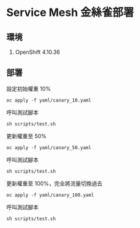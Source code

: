 # Service Mesh 金絲雀部署

## 環境
1. OpenShift 4.10.36

## 部署

設定初始權重 10%
```
oc apply -f yaml/canary_10.yaml
```

呼叫測試腳本
```
sh scripts/test.sh
```

更新權重至 50%
```
oc apply -f yaml/canary_50.yaml
```

呼叫測試腳本
```
sh scripts/test.sh
```

更新權重至 100%，完全將流量切換過去
```
oc apply -f yaml/canary_100.yaml
```

呼叫測試腳本
```
sh scripts/test.sh
```